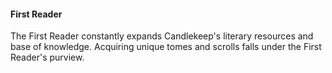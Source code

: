 #### First Reader

The First Reader constantly expands Candlekeep's literary resources and base of knowledge. Acquiring unique tomes and scrolls falls under the First Reader's purview.